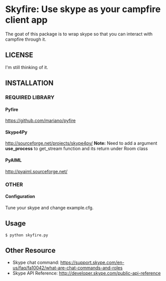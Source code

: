 # Skyfire: Use skype as your campfire client app

The goat of this package is to wrap skype so that you can interact with campfire through it.

## LICENSE ##

I'm still thinking of it.

## INSTALLATION ##

### REQUIRED LIBRARY ###

#### Pyfire ####

https://github.com/mariano/pyfire

#### Skype4Py ####

http://sourceforge.net/projects/skype4py/
**Note:** Need to add a argument **use_process** to get_stream function and its return under Room class

#### PyAIML ####

http://pyaiml.sourceforge.net/

### OTHER ###

#### Configuration ####

Tune your skype and change example.cfg.

## Usage ##

    $ python skyfire.py

## Other Resource ##

* Skype chat command: https://support.skype.com/en-us/faq/fa10042/what-are-chat-commands-and-roles
* Skype API Reference: http://developer.skype.com/public-api-reference
